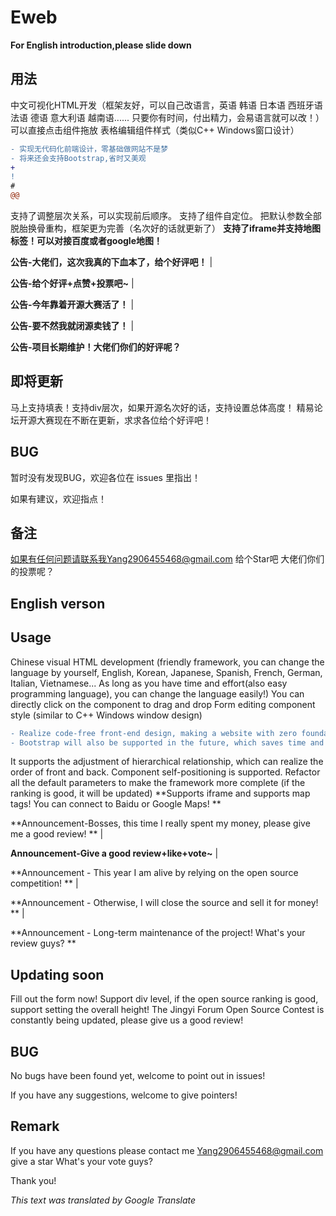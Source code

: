 # Eweb

**For English introduction,please slide down**
## 用法

中文可视化HTML开发（框架友好，可以自己改语言，英语 韩语 日本语 西班牙语 法语 德语 意大利语 越南语...... 只要你有时间，付出精力，会易语言就可以改！）
可以直接点击组件拖放
表格编辑组件样式（类似C++ Windows窗口设计）

```diff
- 实现无代码化前端设计，零基础做网站不是梦
- 将来还会支持Bootstrap,省时又美观
+ 
! 
# 
@@ 
```

支持了调整层次关系，可以实现前后顺序。
支持了组件自定位。
把默认参数全部脱胎换骨重构，框架更为完善（名次好的话就更新了）
**支持了iframe并支持地图标签！可以对接百度或者google地图！**

**公告-大佬们，这次我真的下血本了，给个好评吧！**
|

**公告-给个好评+点赞+投票吧~**
|

**公告-今年靠着开源大赛活了！**
|

**公告-要不然我就闭源卖钱了！**
|

**公告-项目长期维护！大佬们你们的好评呢？**


## 即将更新

马上支持填表！支持div层次，如果开源名次好的话，支持设置总体高度！
精易论坛开源大赛现在不断在更新，求求各位给个好评吧！

## BUG

暂时没有发现BUG，欢迎各位在 issues 里指出！

如果有建议，欢迎指点！

## 备注

如果有任何问题请联系我Yang2906455468@gmail.com
给个Star吧
大佬们你们的投票呢？


## English verson

## Usage

Chinese visual HTML development (friendly framework, you can change the language by yourself, English, Korean, Japanese, Spanish, French, German, Italian, Vietnamese... As long as you have time and effort(also easy programming language), you can change the language easily!)
You can directly click on the component to drag and drop
Form editing component style (similar to C++ Windows window design)

``` diff
- Realize code-free front-end design, making a website with zero foundation is not a dream
- Bootstrap will also be supported in the future, which saves time and looks beautiful
```

It supports the adjustment of hierarchical relationship, which can realize the order of front and back.
Component self-positioning is supported.
Refactor all the default parameters to make the framework more complete (if the ranking is good, it will be updated)
**Supports iframe and supports map tags! You can connect to Baidu or Google Maps! **

**Announcement-Bosses, this time I really spent my money, please give me a good review! **
|

**Announcement-Give a good review+like+vote~**
|

**Announcement - This year I am alive by relying on the open source competition! **
|

**Announcement - Otherwise, I will close the source and sell it for money! **
|

**Announcement - Long-term maintenance of the project! What's your review guys? **


## Updating soon

Fill out the form now! Support div level, if the open source ranking is good, support setting the overall height!
The Jingyi Forum Open Source Contest is constantly being updated, please give us a good review!

## BUG

No bugs have been found yet, welcome to point out in issues!

If you have any suggestions, welcome to give pointers!

## Remark

If you have any questions please contact me Yang2906455468@gmail.com
give a star
What's your vote guys?

Thank you!

*This text was translated by Google Translate*
